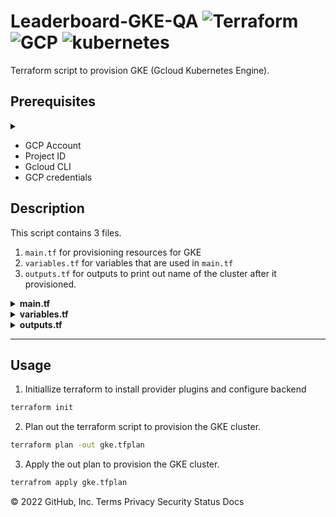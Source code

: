 # Leaderboard-GKE-QA ![Terraform](https://www.vectorlogo.zone/logos/terraformio/terraformio-icon.svg) ![GCP](https://www.vectorlogo.zone/logos/google_cloud/google_cloud-icon.svg) ![kubernetes](https://www.vectorlogo.zone/logos/kubernetes/kubernetes-icon.svg)

Terraform script to provision GKE (Gcloud Kubernetes Engine). 

## Prerequisites

<details><summary></summary>
</details>

* GCP Account
* Project ID
* Gcloud CLI
* GCP credentials

## Description

This script contains 3 files.
1. `main.tf` for provisioning resources for GKE
2. `variables.tf` for variables that are used in `main.tf`
3. `outputs.tf` for outputs to print out name of the cluster after it provisioned.

<details><summary><strong>main.tf</strong></summary>
In `main.tf` we have our gke module which is terraform own module for kubernetes engine.

```hcl
... 
module "gke" {
  source                 = "terraform-google-modules/kubernetes-engine/google//modules/private-cluster"
  project_id             = var.project_id
  name                   = "${var.cluster_name}-${var.env_name}"
  regional               = true
  region                 = var.region
  network                = module.gcp-network.network_name
  subnetwork             = module.gcp-network.subnets_names[0]
  ip_range_pods          = var.ip_range_pods_name
  ip_range_services      = var.ip_range_services_name
  node_pools = [
    {
      name                      = "node-pool"
      machine_type              = "e2-medium"
      node_locations            = "asia-south1-a,asia-south1-b,asia-south1-c"
      min_count                 = var.minnode
      max_count                 = var.maxnode
      disk_size_gb              = var.disksize
    },
  ]
}
```
This module is predefined module of terraform for GKE cluster. 
</details>

<details><summary><strong>variables.tf</strong></summary>

In `variables.tf` we have defined all variables that are used in proviosing our cluster.

```hcl
variable "project_id" {
  description = "The project ID to host the cluster in"
  default = "knoldus-lb"
}
variable "region" {
  description = "The region to host the cluster in"
  default     = "asia-south1"
}
...
variable "disk" {
  description = "amount of disk"
  default = "100"
}
```
where we have variables

* `project_id` for Project ID in which GKE is provisioned.
* `cluster_name` Will be our name of GKE cluster
* `env_name` The environment/namespace for GKE cluster
* `region` Region to host the cluster
* `network` The name of VPC network created to host the cluster
* `subnetwork` The name of subnetwork created to host the cluster
* `ip_range_pods_name` The name of secondary ip range to use for pods
* `ip_range_services_name` The name of secondary ip range to use for service
* `service-account-id` The ID of our service account in GCP
* `disksize` The size of disk of nodes in GB
* `minnode` The minimum number of nodes
* `maxnode` The maximum number of nodes

</details>





<details><summary><strong>outputs.tf</strong></summary>

In `outputs.tf` we have variables to output when our GKE cluster is provisioned

```hcl
output "cluster_name" {
  description = "Cluster name"
  value       = module.gke.name
}
```

* `cluster_name` Output will be our name of cluster created

</details>

---

## Usage 

1. Initiallize terraform to install provider plugins and configure backend

```bash
terraform init
```

 2. Plan out the terraform script to provision the GKE cluster.

 ```bash
terraform plan -out gke.tfplan
 ```
 3. Apply the out plan to provision the GKE cluster. 

```bash
terrafrom apply gke.tfplan
```
© 2022 GitHub, Inc.
Terms
Privacy
Security
Status
Docs
